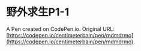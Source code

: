 # 野外求生P1-1

A Pen created on CodePen.io. Original URL: [https://codepen.io/centimeterbain/pen/mdmdrmo](https://codepen.io/centimeterbain/pen/mdmdrmo).

